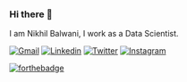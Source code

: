 ### Hi there 👋

I am Nikhil Balwani, I work as a Data Scientist.

[![Gmail](https://api.iconify.design/logos:google-gmail.svg?width=40&height=40)](mailto:nikhilbalwani1998@gmail.com) 
[![Linkedin](https://api.iconify.design/openmoji:linkedin.svg?width=40&height=40)](https://www.linkedin.com/in/nikhilbalwani/) 
[![Twitter](https://api.iconify.design/openmoji:twitter.svg?width=40&height=40)](https://twitter.com/nikhilbalwani) 
[![Instagram](https://api.iconify.design/logos:instagram-icon.svg?width=3)](https://instagram.com/nikhilnbalwani)

[![forthebadge](https://forthebadge.com/images/badges/built-with-love.svg)](https://forthebadge.com)
<!--
**nikhilbalwani/nikhilbalwani** is a ✨ _special_ ✨ repository because its `README.md` (this file) appears on your GitHub profile.

Here are some ideas to get you started:

- 🔭 I’m currently working on ...
- 🌱 I’m currently learning ...
- 👯 I’m looking to collaborate on ...
- 🤔 I’m looking for help with ...
- 💬 Ask me about ...
- 📫 How to reach me: ...
- 😄 Pronouns: ...
- ⚡ Fun fact: ...
-->
